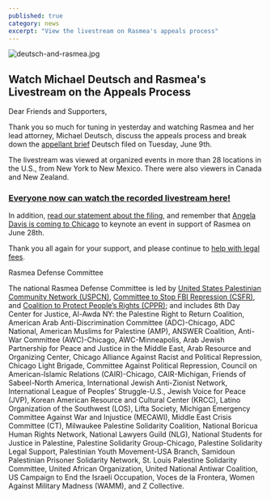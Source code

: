 ```yaml
---
published: true
category: news
excerpt: "View the livestream on Rasmea's appeals process"
---
```


![deutsch-and-rasmea.jpg]({{site.baseurl}}/assets/img/deutsch-and-rasmea.jpg)

## Watch Michael Deutsch and Rasmea's Livestream on the Appeals Process

Dear Friends and Supporters, 

Thank you so much for tuning in yesterday and watching Rasmea and her lead attorney, Michael Deutsch, discuss the appeals process and break down the [appellant brief](http://www.stopfbi.net/sites/default/files/appellantbrief.pdf) Deutsch filed on Tuesday, June 9th.

The livestream was viewed at organized events in more than 28 locations in the U.S., from New York to New Mexico.  There were also viewers in Canada and New Zealand.  

### [Everyone now can watch the recorded livestream here!](https://www.youtube.com/watch?v=lW7YOGSiPeU&feature=youtu.be)

In addition, [read our statement about the filing](http://justice4rasmea.org/news/2015/06/09/rasmea-odeh-appeals-conviction-and-sentencing/), and remember that [Angela Davis is coming to Chicago](http://justice4rasmea.org/events/2015/06/28/freedom-beyond-occupation-and-incarceration/) to keynote an event in support of Rasmea on June 28th.

Thank you all again for your support, and please continue to [help with legal fees](http://justice4rasmea.org/donate/).

Rasmea Defense Committee

The national Rasmea Defense Committee is led by [United States Palestinian Community Network (USPCN)](http://uspcn.org/), [Committee to Stop FBI Repression (CSFR)](http://www.stopfbi.net/), and [Coalition to Protect People’s Rights (CPPR)](https://www.facebook.com/pages/Coalition-to-Protect-Peoples-Rights/409853239029410); and includes 8th Day Center for Justice, Al-Awda NY: the Palestine Right to Return Coalition, American Arab Anti-Discrimination Committee (ADC)-Chicago, ADC National, American Muslims for Palestine (AMP), ANSWER Coalition, Anti-War Committee (AWC)-Chicago, AWC-Minneapolis, Arab Jewish Partnership for Peace and Justice in the Middle East, Arab Resource and Organizing Center, Chicago Alliance Against Racist and Political Repression, Chicago Light Brigade, Committee Against Political Repression, Council on American-Islamic Relations (CAIR)-Chicago, CAIR-Michigan, Friends of Sabeel-North America, International Jewish Anti-Zionist Network, International League of Peoples’ Struggle-U.S., Jewish Voice for Peace (JVP), Korean American Resource and Cultural Center (KRCC), Latino Organization of the Southwest (LOS), Lifta Society, Michigan Emergency Committee Against War and Injustice (MECAWI), Middle East Crisis Committee (CT), Milwaukee Palestine Solidarity Coalition, National Boricua Human Rights Network, National Lawyers Guild (NLG), National Students for Justice in Palestine, Palestine Solidarity Group-Chicago, Palestine Solidarity Legal Support, Palestinian Youth Movement-USA Branch, Samidoun Palestinian Prisoner Solidarity Network, St. Louis Palestine Solidarity Committee, United African Organization, United National Antiwar Coalition, US Campaign to End the Israeli Occupation, Voces de la Frontera, Women Against Military Madness (WAMM), and Z Collective.